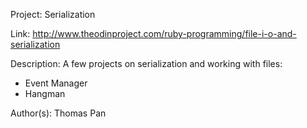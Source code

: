 Project: Serialization

Link: http://www.theodinproject.com/ruby-programming/file-i-o-and-serialization

Description: A few projects on serialization and working with files:
* Event Manager
* Hangman

Author(s): Thomas Pan

